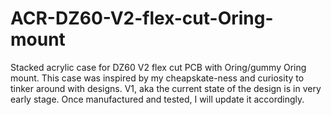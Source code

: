 # ACR-DZ60-V2-flex-cut-Oring-mount
Stacked acrylic case for DZ60 V2 flex cut PCB with Oring/gummy Oring mount.
This case was inspired by my cheapskate-ness and curiosity to tinker around with designs.
V1, aka the current state of the design is in very early stage. Once manufactured and tested, I will update it accordingly.
